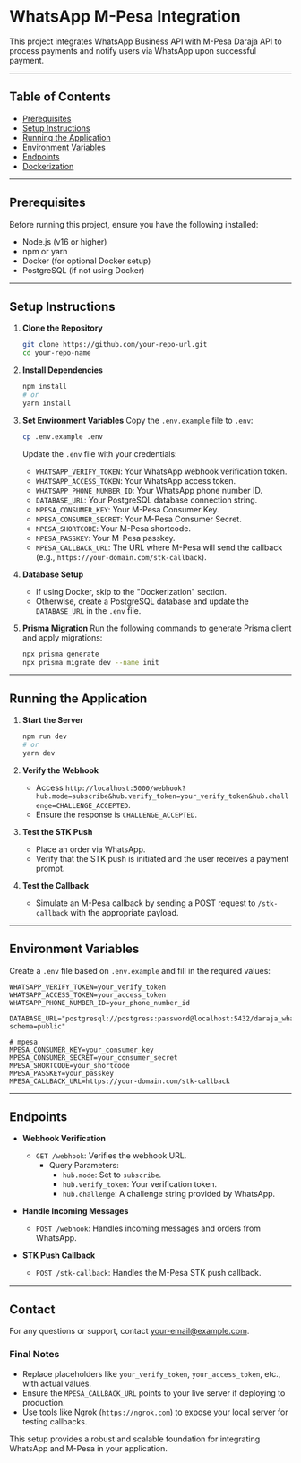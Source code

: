 # WhatsApp M-Pesa Integration

This project integrates WhatsApp Business API with M-Pesa Daraja API to process payments and notify users via WhatsApp upon successful payment.

---

## Table of Contents

- [Prerequisites](#prerequisites)
- [Setup Instructions](#setup-instructions)
- [Running the Application](#running-the-application)
- [Environment Variables](#environment-variables)
- [Endpoints](#endpoints)
- [Dockerization](#dockerization)

---

## Prerequisites

Before running this project, ensure you have the following installed:

- Node.js (v16 or higher)
- npm or yarn
- Docker (for optional Docker setup)
- PostgreSQL (if not using Docker)

---

## Setup Instructions

1. **Clone the Repository**

   ```bash
   git clone https://github.com/your-repo-url.git
   cd your-repo-name
   ```

2. **Install Dependencies**

   ```bash
   npm install
   # or
   yarn install
   ```

3. **Set Environment Variables**
   Copy the `.env.example` file to `.env`:

   ```bash
   cp .env.example .env
   ```

   Update the `.env` file with your credentials:

   - `WHATSAPP_VERIFY_TOKEN`: Your WhatsApp webhook verification token.
   - `WHATSAPP_ACCESS_TOKEN`: Your WhatsApp access token.
   - `WHATSAPP_PHONE_NUMBER_ID`: Your WhatsApp phone number ID.
   - `DATABASE_URL`: Your PostgreSQL database connection string.
   - `MPESA_CONSUMER_KEY`: Your M-Pesa Consumer Key.
   - `MPESA_CONSUMER_SECRET`: Your M-Pesa Consumer Secret.
   - `MPESA_SHORTCODE`: Your M-Pesa shortcode.
   - `MPESA_PASSKEY`: Your M-Pesa passkey.
   - `MPESA_CALLBACK_URL`: The URL where M-Pesa will send the callback (e.g., `https://your-domain.com/stk-callback`).

4. **Database Setup**

   - If using Docker, skip to the "Dockerization" section.
   - Otherwise, create a PostgreSQL database and update the `DATABASE_URL` in the `.env` file.

5. **Prisma Migration**
   Run the following commands to generate Prisma client and apply migrations:
   ```bash
   npx prisma generate
   npx prisma migrate dev --name init
   ```

---

## Running the Application

1. **Start the Server**

   ```bash
   npm run dev
   # or
   yarn dev
   ```

2. **Verify the Webhook**

   - Access `http://localhost:5000/webhook?hub.mode=subscribe&hub.verify_token=your_verify_token&hub.challenge=CHALLENGE_ACCEPTED`.
   - Ensure the response is `CHALLENGE_ACCEPTED`.

3. **Test the STK Push**

   - Place an order via WhatsApp.
   - Verify that the STK push is initiated and the user receives a payment prompt.

4. **Test the Callback**
   - Simulate an M-Pesa callback by sending a POST request to `/stk-callback` with the appropriate payload.

---

## Environment Variables

Create a `.env` file based on `.env.example` and fill in the required values:

```
WHATSAPP_VERIFY_TOKEN=your_verify_token
WHATSAPP_ACCESS_TOKEN=your_access_token
WHATSAPP_PHONE_NUMBER_ID=your_phone_number_id

DATABASE_URL="postgresql://postgress:password@localhost:5432/daraja_whatsapp?schema=public"

# mpesa
MPESA_CONSUMER_KEY=your_consumer_key
MPESA_CONSUMER_SECRET=your_consumer_secret
MPESA_SHORTCODE=your_shortcode
MPESA_PASSKEY=your_passkey
MPESA_CALLBACK_URL=https://your-domain.com/stk-callback
```

---

## Endpoints

- **Webhook Verification**

  - `GET /webhook`: Verifies the webhook URL.
    - Query Parameters:
      - `hub.mode`: Set to `subscribe`.
      - `hub.verify_token`: Your verification token.
      - `hub.challenge`: A challenge string provided by WhatsApp.

- **Handle Incoming Messages**

  - `POST /webhook`: Handles incoming messages and orders from WhatsApp.

- **STK Push Callback**
  - `POST /stk-callback`: Handles the M-Pesa STK push callback.

---

## Contact

For any questions or support, contact [your-email@example.com](mailto:your-email@example.com).

### **Final Notes**

- Replace placeholders like `your_verify_token`, `your_access_token`, etc., with actual values.
- Ensure the `MPESA_CALLBACK_URL` points to your live server if deploying to production.
- Use tools like Ngrok (`https://ngrok.com`) to expose your local server for testing callbacks.

This setup provides a robust and scalable foundation for integrating WhatsApp and M-Pesa in your application.
